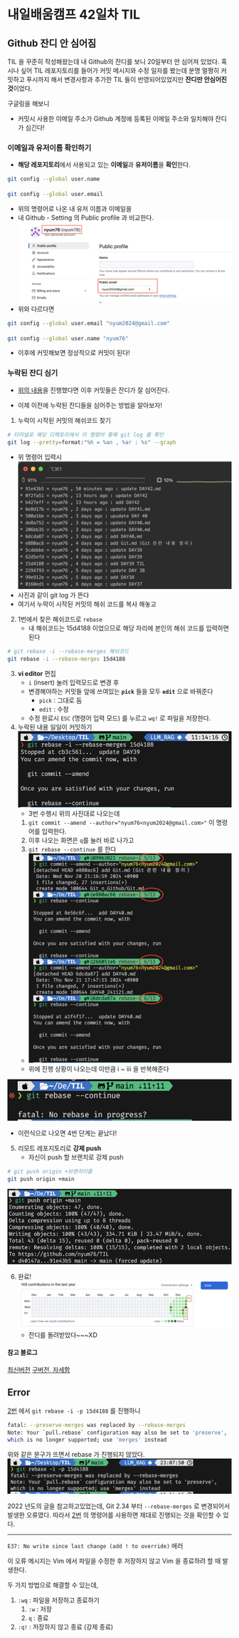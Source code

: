 # 내일배움캠프 42일차 TIL

## Github 잔디 안 심어짐
TIL 을 꾸준히 작성해왔는데 내 Github의 잔디를 보니 20일부터 안 심어져 있었다. 혹시나 싶어 TIL 레포지토리를 들어가 커밋 메시지와 수정 일자를 봤는데 분명 멀쩡히 커밋하고 푸시까지 해서 변경사항과 추가한 TIL 들이 반영되어있었지만 **잔디만 안심어진 것**이었다.

구글링을 해보니 
* 커밋시 사용한 이메일 주소가 Github 계정에 등록된 이메일 주소와 일치해야 잔디가 심긴다!

### 이메일과 유저이름 확인하기
* **해당 레포지토리**에서 사용되고 있는 **이메일**과 **유저이름**을 **확인**한다.
```bash
git config --global user.name

git config --global user.email
```
* 위의 명령어로 나온 내 유저 이름과 이메일을 
* 내 Github - Setting 의 Public profile 과 비교한다.
![](/img/241124_github_profile.png)
* 위와 다르다면
```bash
git config --global user.email "nyum2024@gmail.com"

git config --global user.name "nyum76"
```
* 이후에 커밋해보면 정상적으로 커밋이 된다!

### 누락된 잔디 심기
* [위의 내용](#이메일과-유저이름-확인하기)을 진행했다면 이후 커밋들은 잔디가 잘 심어진다.


* 이제 이전에 누락된 잔디들을 심어주는 방법을 알아보자!

1. 누락이 시작된 커밋의 해쉬코드 찾기


```bash
# 터미널로 해당 디렉토리에서 이 명령어 통해 git log 를 확인
git log --pretty=format:"%h = %an , %ar : %s" --graph
```
* 위 명령어 입력시
![](/img/241124_git_log.png)
* 사진과 같이 git log 가 뜬다
* 여기서 누락이 시작된 커밋의 해쉬 코드를 복사 해놓고

2. 1번에서 찾은 해쉬코드로 `rebase` 
   * 내 해쉬코드는 15d4188 이었으므로 해당 자리에 본인의 해쉬 코드를 입력하면 된다
```bash
# git rebase -i --rebase-merges 해쉬코드
git rebase -i --rebase-merges 15d4188
```

3. **vi editor** 편집
   * `i` (insert) 눌러 입력모드로 변경 후
   * 변경해야하는 커밋들 앞에 쓰여있는 **`pick`** 들을 모두 **`edit`** 으로 바꿔준다
      * `pick` : 그대로 둠
      * `edit` : 수정
    * 수정 완료시 `ESC` (명령어 입력 모드) 를 누르고  `wq!` 로 파일을 저장한다.
1. 누락된 내용 일일이 커밋하기
![](/img/241124_git_rebase.png)
   * 3번 수행시 위의 사진대로 나오는데
   1. `git commit --amend --author="nyum76<nyum2024@gmail.com>"` 이 명령어를 입력한다.
   2. 이후 나오는 화면은 `q`를 눌러 바로 나가고
   3. `git rebase --continue` 를 한다
   * ![](/img/241124_git_commit.png)
   * 위에 진행 상황이 나오는데 이만큼 i ~ iii 을 반복해준다

![](/img/241124_done.png) 
* 이런식으로 나오면 4번 단계는 끝났다!

5. 리모트 레포지토리로 **강제 push**
   * 자신이 push 할 브랜치로 강제 push 
```bash
# git push origin +브랜치이름
git push origin +main
```
![](/img/241124_git_push.png)

6. 완료!
![](/img/241124_grass.png)
   * 잔디를 돌려받았다~~~XD



#### 참고 블로그
[최신버전](https://gyujh.tistory.com/46)
[구버전, 자세함](https://wellbell.tistory.com/43)

## Error

[2번](#누락된-잔디-심기) 에서 
`git rebase -i -p 15d4188` 를 진행하니

```bash
fatal: --preserve-merges was replaced by --rebase-merges
Note: Your `pull.rebase` configuration may also be set to 'preserve',
which is no longer supported; use 'merges' instead
```

위와 같은 문구가 뜨면서 rebase 가 진행되지 않았다. 
![](/img/241124_rebase_error.png)

2022 년도의 글을 참고하고있었는데, Git 2.34 부터 `--rebase-merges` 로 변경되어서 발생한 오류였다.
따라서 [2번](#누락된-잔디-심기) 의 명령어를 사용하면 제대로 진행되는 것을 확인할 수 있다.


---

`E37: No write since last change (add ! to override)` 에러

이 오류 메시지는 Vim 에서 파일을 수정한 후 저장하지 않고 Vim 을 종료하려 할 때 발생한다.

두 가지 방법으로 해결할 수 있는데,
1. `:wq` : 파일을 저장하고 종료하기
   1. `:w` : 저장
   2. `q` : 종료
2. `:q!` : 저장하지 않고 종료 (강제 종료) 
